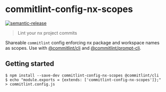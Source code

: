 # commitlint-config-nx-scopes

[![semantic-release](https://img.shields.io/badge/%20%20%F0%9F%93%A6%F0%9F%9A%80-semantic--release-e10079.svg)](https://github.com/semantic-release/semantic-release)

> Lint your nx project commits

Shareable `commitlint` config enforcing nx package and workspace names as scopes.
Use with [@commitlint/cli] and [@commitlint/prompt-cli].

## Getting started

```shell
$ npm install --save-dev commitlint-config-nx-scopes @commitlint/cli
$ echo "module.exports = {extends: ['commitlint-config-nx-scopes']};" > commitlint.config.js
```

[@commitlint/cli]: https://github.com/conventional-changelog/commitlint/tree/master/%40commitlint/cli
[@commitlint/prompt-cli]: https://github.com/conventional-changelog/commitlint/tree/master/%40commitlint/prompt-cli
